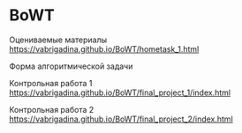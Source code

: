 # BoWT
Оцениваемые материалы 
https://vabrigadina.github.io/BoWT/hometask_1.html

Форма алгоритмической задачи

Контрольная работа 1
https://vabrigadina.github.io/BoWT/final_project_1/index.html

Контрольная работа 2
https://vabrigadina.github.io/BoWT/final_project_2/index.html



